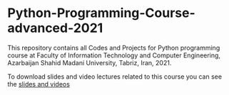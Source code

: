 # Python-Programming-Course-advanced-2021
This repository contains all Codes and Projects for Python programming course at Faculty of Information Technology and Computer Engineering, Azarbaijan Shahid Madani University, Tabriz, Iran, 2021.

To download slides and video lectures related to this course you can see the </div>
<a href="https://drive.google.com/drive/folders/1Dx3v7fD1QBWL-MNP2hd7iIxaRbeALkkA">slides and videos</a>


